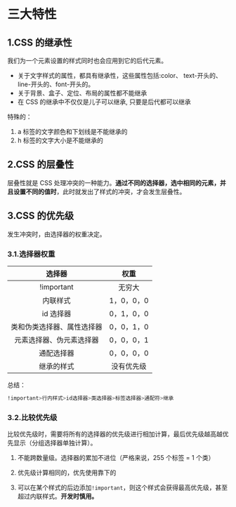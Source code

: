 # 三大特性

## 1.CSS 的继承性

我们为一个元素设置的样式同时也会应用到它的后代元素。

- 关于文字样式的属性，都具有继承性，这些属性包括:color、 text-开头的、line-开头的、font-开头的。
- 关于背景、盒子、定位、布局的属性都不能继承
- 在 CSS 的继承中不仅仅是儿子可以继承, 只要是后代都可以继承

特殊的：

1. a 标签的文字颜色和下划线是不能继承的
2. h 标签的文字大小是不能继承的

## 2.CSS 的层叠性

层叠性就是 CSS 处理冲突的一种能力。**通过不同的选择器，选中相同的元素，并且设置不同的值时**，此时就发出了样式的冲突，才会发生层叠性。

## 3.CSS 的优先级

发生冲突时，由选择器的权重决定。

### 3.1.选择器权重

|           选择器           |    权重    |
| :------------------------: | :--------: |
|         !important         |   无穷大   |
|          内联样式          | 1，0，0，0 |
|         id 选择器          | 0，1，0，0 |
| 类和伪类选择器、属性选择器 | 0，0，1，0 |
|  元素选择器、伪元素选择器  | 0，0，0，1 |
|         通配选择器         | 0，0，0，0 |
|         继承的样式         | 没有优先级 |

总结：

```css
!important>行内样式>id选择器>类选择器>标签选择器>通配符>继承
```

### 3.2.比较优先级

比较优先级时，需要将所有的选择器的优先级进行相加计算，最后优先级越高越优先显示（分组选择器单独计算）。

1. 不能跨数量级。选择器的累加不进位（严格来说，255 个标签 = 1 个类）

2. 优先级计算相同的，优先使用靠下的

3. 可以在某个样式的后边添加`!important`，则这个样式会获得最高优先级，甚至超过内联样式。**开发时慎用。**

